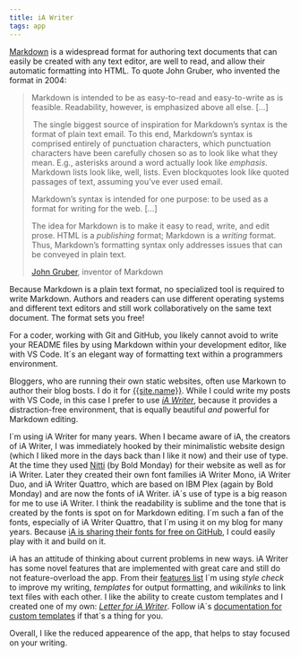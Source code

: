 ```yaml
---
title: iA Writer
tags: app
---
```

[Markdown](https://daringfireball.net/projects/markdown/syntax) is a widespread format for authoring text documents that can easily be created with any text editor, are well to read, and allow their automatic formatting into HTML. To quote John Gruber, who invented the format in 2004:

> Markdown is intended to be as easy-to-read and easy-to-write as is feasible. Readability, however, is emphasized above all else.
> […]
>
>  The single biggest source of inspiration for Markdown’s syntax is the format of plain text email. To this end, Markdown’s syntax is comprised entirely of punctuation characters, which punctuation characters have been carefully chosen so as to look like what they mean. E.g., asterisks around a word actually look like *emphasis*. Markdown lists look like, well, lists. Even blockquotes look like quoted passages of text, assuming you’ve ever used email.
>
> Markdown’s syntax is intended for one purpose: to be used as a format for writing for the web.
> […]
>
> The idea for Markdown is to make it easy to read, write, and edit prose. HTML is a *publishing* format; Markdown is a *writing* format. Thus, Markdown’s formatting syntax only addresses issues that can be conveyed in plain text.
> <footer><a href="https://daringfireball.net ">John Gruber</a>, inventor of Markdown</footer>

Because Markdown is a plain text format, no specialized tool is required to write Markdown. Authors and readers can use different operating systems and different text editors and still work collaboratively on the same text document. The format sets you free!

For a coder, working with Git and GitHub, you likely cannot avoid to write your README files by using Markdown within your development editor, like with VS Code. It´s an elegant way of formatting text within a programmers environment.

Bloggers, who are running their own static websites, often use Markown to author their blog bosts. I do it for [{{site.name}}](/). While I could write my posts with VS Code, in this case I prefer to use [<cite>iA Writer</cite>](https://ia.net/writer), because it provides a distraction-free environment, that is equally beautiful *and* powerful for Markdown editing.

I´m using iA Writer for many years. When I became aware of iA, the creators of iA Writer, I was immediately hooked by their minimalistic website design (which I liked more in the days back than I like it now) and their use of type. At the time they used [Nitti](https://www.boldmonday.com/typeface/nitti/) (by Bold Monday) for their website as well as for iA Writer. Later they created their own font families iA Writer Mono, iA Writer Duo, and iA Writer Quattro, which are based on IBM Plex (again by Bold Monday) and are now the fonts of iA Writer. iA´s use of type is a big reason for me to use iA Writer. I think the readability is sublime and the tone that is created by the fonts is spot on for Markdown editing. I´m such a fan of the fonts, especially of iA Writer Quattro, that I´m using it on my blog for many years.  Because [iA is sharing their fonts for free on GitHub](https://github.com/iaolo/iA-Fonts), I could easily play with it and build on it.

iA has an attitude of thinking about current problems in new ways. iA Writer has some novel features  that are implemented with great care and still do not feature-overload the app. From their [features list](https://ia.net/writer) I´m using *style check* to improve my writing, *templates* for output formatting, and *wikilinks* to link text files with each other. I like the ability to create custom templates and I created one of my own: [<cite>Letter for iA Writer</cite>](/tools/ia-letter/). Follow iA´s [documentation for custom templates](https://ia.net/writer/support/preview/custom-templates) if that´s a thing for you.

Overall, I like the reduced appearence of the app, that helps to stay focused on your writing.
